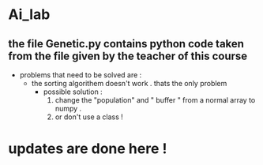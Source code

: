 # Ai_lab

## the file Genetic.py contains python code taken from the file given by the teacher of this course 

* problems that need to be solved are :
  * the sorting algorithem doesn't work . thats the only problem 
    * possible solution : 
      1. change the "population" and " buffer " from a normal array to numpy .
      2. or don't use a class ! 
 
# updates are done here ! 
